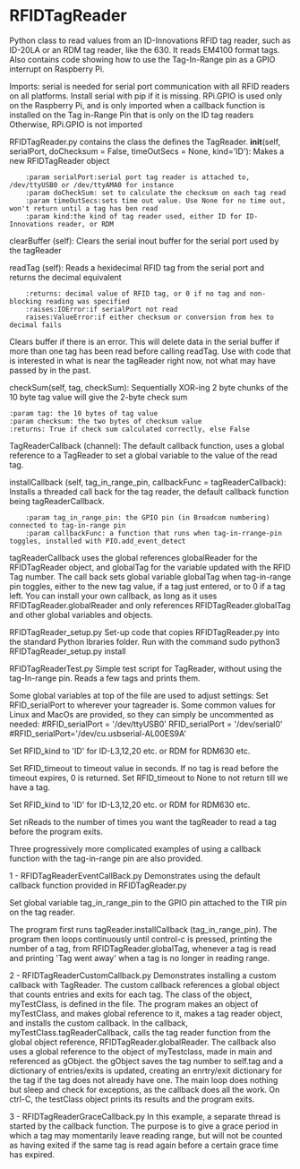 # RFIDTagReader
Python class to read values from an ID-Innovations RFID tag reader, such as ID-20LA  or an RDM tag reader, like the 630. It reads EM4100 format tags. Also contains code showing how to use the Tag-In-Range pin as a GPIO interrupt on Raspberry Pi.

Imports:
serial is needed for serial port communication with all RFID readers on all platforms. Install serial with pip if it is missing.
RPi.GPIO is used only on the Raspberry Pi, and is only imported when a callback function is installed on the Tag in-Range Pin that is only on the ID tag readers Otherwise, RPi.GPIO is not imported
 
RFIDTagReader.py 
contains the class the defines the TagReader.
__init__(self, serialPort, doChecksum = False, timeOutSecs = None, kind='ID'):
        Makes a new RFIDTagReader object
	
        :param serialPort:serial port tag reader is attached to, /dev/ttyUSB0 or /dev/ttyAMA0 for instance
        :param doCheckSum: set to calculate the checksum on each tag read
        :param timeOutSecs:sets time out value. Use None for no time out, won't return until a tag has ben read
        :param kind:the kind of tag reader used, either ID for ID-Innovations reader, or RDM 

clearBuffer (self):
        Clears the serial inout buffer for the serial port used by the tagReader
        

readTag (self):
        Reads a hexidecimal RFID tag from the serial port and returns the decimal equivalent

        :returns: decimal value of RFID tag, or 0 if no tag and non-blocking reading was specified
        :raises:IOError:if serialPort not read
        raises:ValueError:if either checksum or conversion from hex to decimal fails
        
Clears buffer if there is an error. This will delete data in the serial buffer if more than one tag has been read before calling readTag. Use with code that is interested in what is near the tagReader right now, not what may have passed by in the past.


checkSum(self, tag, checkSum):
	Sequentially XOR-ing 2 byte chunks of the 10 byte tag value will give the 2-byte check sum

	:param tag: the 10 bytes of tag value
	:param checksum: the two bytes of checksum value
	:returns: True if check sum calculated correctly, else False
	
TagReaderCallback (channel):
	The default callback function, uses a global reference to a TagReader to set a global variable to the value of the read tag. 

installCallback (self, tag_in_range_pin, callbackFunc = tagReaderCallback):
        Installs a threaded call back for the tag reader, the default callback function being tagReaderCallback.
	
        :param tag_in_range_pin: the GPIO pin (in Broadcom numbering) connected to tag-in-range pin
        :param callbackFunc: a function that runs when tag-in-rrange-pin toggles, installed with PIO.add_event_detect
        
tagReaderCallback uses the global references globalReader for the RFIDTagReader object, and globalTag for the variable updated with the RFID Tag number.  The call back sets global variable globalTag when tag-in-range pin toggles, either to the new tag value, if a tag just entered, or to 0 if a tag left. You can install your own callback, as long as it uses RFIDTagReader.globalReader and only references RFIDTagReader.globalTag  and other global variables and objects.


RFIDTagReader_setup.py
Set-up code that copies RFIDTagReader.py into the standard Python lbraries folder. Run with the command
sudo python3 RFIDTagReader_setup.py install


RFIDTagReaderTest.py
Simple test script for TagReader, without using the tag-In-range pin. Reads a few tags and prints them.

Some global variables at top of the file are used to adjust settings:
Set RFID_serialPort to wherever your tagreader is. Some common values for Linux and MacOs are provided, so they can simply be uncommented as needed:
#RFID_serialPort = '/dev/ttyUSB0'
RFID_serialPort = '/dev/serial0'
#RFID_serialPort='/dev/cu.usbserial-AL00ES9A'

Set RFID_kind to 'ID' for ID-L3,12,20 etc. or RDM for RDM630 etc.

Set RFID_timeout to timeout value in seconds. If no tag is read before the timeout expires, 0 is returned. Set RFID_timeout to None to not return till we have a tag.

Set RFID_kind to 'ID' for ID-L3,12,20 etc. or RDM for RDM630 etc.

Set nReads to the number of times you want the tagReader to read a tag before the program exits.

Three progressively more complicated examples of using a callback function with the tag-in-range pin are also provided.

1 - RFIDTagReaderEventCallBack.py
Demonstrates using the default callback function provided in RFIDTagReader.py

Set global variable tag_in_range_pin to the GPIO pin attached to the TIR pin on the tag reader.

The program first runs tagReader.installCallback (tag_in_range_pin). The program then loops continuously until control-c is pressed, printing the number of a tag, from RFIDTagReader.globalTag,  whenever a tag is read and printing 'Tag went away' when a tag is no longer in reading range.

2 - RFIDTagReaderCustomCallback.py
Demonstrates installing a custom callback with TagReader. The custom callback references a global object that counts entries and exits for each tag.  The class of the object, myTestClass, is defined in the file. 
The program makes an object of myTestClass, and makes global reference to it, makes a tag reader object, and installs the custom callback. In the callback, myTestClass.tagReaderCallback, calls the tag reader function from the global object reference, RFIDTagReader.globalReader. The callback also uses a global reference to the object of myTestclass, made in main and referenced as gObject.  the gObject saves the tag number  to self.tag and a dictionary of entries/exits is updated, creating an enrtry/exit dictionary for the tag if the tag does not already have one. The main loop does nothing but sleep and check for exceptions, as the callback does all the work. On ctrl-C,  the testClass object prints its results and the program exits.

3 - RFIDTagReaderGraceCallback.py
In this example, a separate thread is started by the callback function. The purpose is to give a grace period in which a tag may momentarily leave  reading range, but will not be counted as having exited if the same tag is read again before a certain grace time has expired. 
